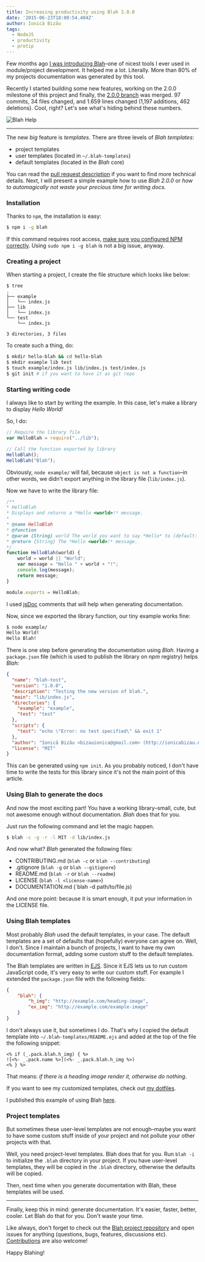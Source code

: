 ```yaml
---
title: Increasing productivity using Blah 2.0.0
date: '2015-06-23T18:00:54.404Z'
author: Ionică Bizău
tags:
  - NodeJS
  - productivity
  - protip
---
```

Few months ago [I was introducing Blah](https://ionicabizau.net/blog/13-introducing-blah-command-line-tool)–one of nicest tools I ever used in module/project development. It helped me a lot. Literally. More than 80% of my projects documentation was generated by this tool.

Recently I started building some new features, working on the 2.0.0 milestone of this project and finally, the [2.0.0 branch](https://github.com/IonicaBizau/node-blah/pull/19) was merged. 97 commits, 34 files changed, and 1.659 lines changed (1,197 additions, 462 deletions). Cool, right? Let's see what's hiding behind these numbers.

![Blah Help](https://i.imgur.com/xlxmpjA.png)

----

The new _big_ feature is _templates_. There are three levels of _Blah templates_:

 - project templates
 - user templates (located in `~/.blah-templates`)
 - default templates (located in the _Blah_ core)

You can read the [pull request description](https://github.com/IonicaBizau/node-blah/pull/19) if you want to find more technical details. Next, I will present a simple example how to use _Blah 2.0.0_ or _how to automagically not waste your precious time for writing docs._

### Installation

Thanks to `npm`, the installation is easy:

```sh
$ npm i -g blah
```

If this command requires root access, [make sure you configured NPM correctly](https://github.com/IonicaBizau/dotfiles#npm-config). Using `sudo npm i -g blah` is not a big issue, anyway.

### Creating a project

When starting a project, I create the file structure which looks like below:

```
$ tree
.
├── example
│   └── index.js
├── lib
│   └── index.js
└── test
    └── index.js

3 directories, 3 files
```

To create such a thing, do:

```sh
$ mkdir hello-blah && cd hello-blah
$ mkdir example lib test
$ touch example/index.js lib/index.js test/index.js
$ git init # if you want to have it as git repo
```

### Starting writing code
I always like to start by writing the example. In this case, let's make a library to display _Hello World!_

So, I do:

```js
// Require the library file
var HelloBlah = require("../lib");

// Call the function exported by library
HelloBlah();
HelloBlah("Blah");
```

Obviously, `node example/` will fail, because `object is not a function`–in other words, we didn't export anything in the library file (`lib/index.js`).

Now we have to write the library file:

```js
/**
* HelloBlah
* Displays and returns a *Hello <world>!* message.
*
* @name HelloBlah
* @function
* @param {String} world The world you want to say *Hello* to (default: `"World"`).
* @return {String} The *Hello <world>!* message.
*/
function HelloBlah(world) {
    world = world || "World";
    var message = "Hello " + world + "!";
    console.log(message);
    return message;
}

module.exports = HelloBlah;
```

I used [jsDoc](http://usejsdoc.org/) comments that will help when generating documentation.

Now, since we exported the library function, our tiny example works fine:

```sh
$ node example/
Hello World!
Hello Blah!
```

There is one step before generating the documentation using _Blah_. Having a `package.json` file (which is used to publish the library on _npm_ registry) helps _Blah:_

```json
{
  "name": "blah-test",
  "version": "1.0.0",
  "description": "Testing the new version of blah.",
  "main": "lib/index.js",
  "directories": {
    "example": "example",
    "test": "test"
  },
  "scripts": {
    "test": "echo \"Error: no test specified\" && exit 1"
  },
  "author": "Ionică Bizău <bizauionica@gmail.com> (http://ionicabizau.net)",
  "license": "MIT"
}
````

This can be generated using `npm init`. As you probably noticed, I don't have time to write the tests for this library since it's not the main point of this article.

### Using Blah to generate the docs
And now the most exciting part! You have a working library–small, cute, but not awesome enough without documentation. _Blah_ does that for you.

Just run the following command and let the magic happen.

```sh
$ blah -c -g -r -l MIT -d lib/index.js
```

And now what? _Blah_ generated the following files:

 - CONTRIBUTING.md (`blah -c` or `blah --contributing`)
 - .gitignore (`blah -g` or `blah --gitignore`)
 - README.md (`blah -r` or `blah --readme`)
 - LICENSE (`blah -l <license-name>`)
 - DOCUMENTATION.md (`blah -d path/to/file.js)

And one more point: because it is smart enough, it put your information in the LICENSE file.

### Using Blah templates

Most probably _Blah_ used the default templates, in your case. The default templates are a set of defaults that (hopefully) everyone can agree on. Well, I don't. Since I maintain a bunch of projects, I want to have my own documentation format, adding some custom stuff to the default templates.

The Blah templates are written in [EJS](http://www.embeddedjs.com/). Since it EJS lets us to run custom JavaScript code, it's very easy to write our custom stuff. For example I extended the `package.json` file with the following fields:

```json
{
    "blah": {
        "h_img": "http://example.com/heading-image",
        "ex_img": "http://example.com/example-image"
    }
}
```

I don't always use it, but sometimes I do. That's why I copied the default template into `~/.blah-templates/README.ejs` and added at the top of the file the following snippet:

```ejs
<% if (_.pack.blah.h_img) { %>
![<%- _.pack.name %>](<%- _.pack.blah.h_img %>)
<% } %>
```

That means: _if there is a heading image render it, otherwise do nothing_.

If you want to see my customized templates, check out [my dotfiles](https://github.com/IonicaBizau/dotfiles).

I published this example of using Blah [here](https://github.com/IonicaBizau/learning-nodejs/tree/master/hello-blah).

### Project templates
But sometimes these user-level templates are not enough–maybe you want to have some custom stuff inside of your project and not pollute your other projects with that.

Well, you need project-level templates. Blah does that for you. Run `blah -i` to initialize the `.blah` directory in your project. If you have user-level templates, they will be copied in the `.blah` directory, otherwise the defaults will be copied.

Then, next time when you generate documentation with Blah, these templates will be used.

---

Finally, keep this in mind: generate documentation. It's easier, faster, better, cooler. Let Blah do that for you. Don't waste your time.

Like always, don't forget to check out the [Blah project repository](https://github.com/IonicaBizau/node-blah) and open issues for anything (questions, bugs, features, discussions etc). [Contributions](https://github.com/IonicaBizau/node-blah/blob/master/CONTRIBUTING) are also welcome!

Happy Blahing!
